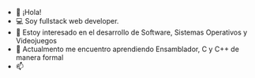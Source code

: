 - 👋 ¡Hola!
- 💻 Soy fullstack web developer.
- 👀 Estoy interesado en el desarrollo de Software, Sistemas Operativos y Videojuegos
- 🌱 Actualmento me encuentro aprendiendo Ensamblador, C y C++ de manera formal
- 📫 

<!---
elmerolero/elmerolero is a ✨ special ✨ repository because its `README.md` (this file) appears on your GitHub profile.
You can click the Preview link to take a look at your changes.
--->
